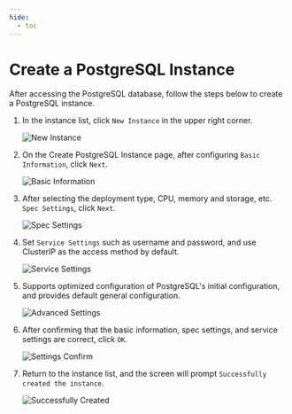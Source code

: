 ```yaml
---
hide:
  - toc
---
```


# Create a PostgreSQL Instance

After accessing the PostgreSQL database, follow the steps below to create a PostgreSQL instance.

1. In the instance list, click `New Instance` in the upper right corner.

    ![New Instance](https://docs.daocloud.io/daocloud-docs-images/docs/en/docs/middleware/postgresql/images/create01.png)

2. On the Create PostgreSQL Instance page, after configuring `Basic Information`, click `Next`.

    ![Basic Information](https://docs.daocloud.io/daocloud-docs-images/docs/en/docs/middleware/postgresql/images/create02.png)

3. After selecting the deployment type, CPU, memory and storage, etc. `Spec Settings`, click `Next`.

    ![Spec Settings](https://docs.daocloud.io/daocloud-docs-images/docs/en/docs/middleware/postgresql/images/create03.png)

4. Set `Service Settings` such as username and password, and use ClusterIP as the access method by default.

    ![Service Settings](https://docs.daocloud.io/daocloud-docs-images/docs/en/docs/middleware/postgresql/images/create04.png)

5. Supports optimized configuration of PostgreSQL's initial configuration, and provides default general configuration.

    ![Advanced Settings](https://docs.daocloud.io/daocloud-docs-images/docs/en/docs/middleware/postgresql/images/create05.png)

6. After confirming that the basic information, spec settings, and service settings are correct, click `OK`.

    ![Settings Confirm](https://docs.daocloud.io/daocloud-docs-images/docs/en/docs/middleware/postgresql/images/create06.png)

7. Return to the instance list, and the screen will prompt `Successfully created the instance`.

    ![Successfully Created](https://docs.daocloud.io/daocloud-docs-images/docs/en/docs/middleware/postgresql/images/create07.png)
